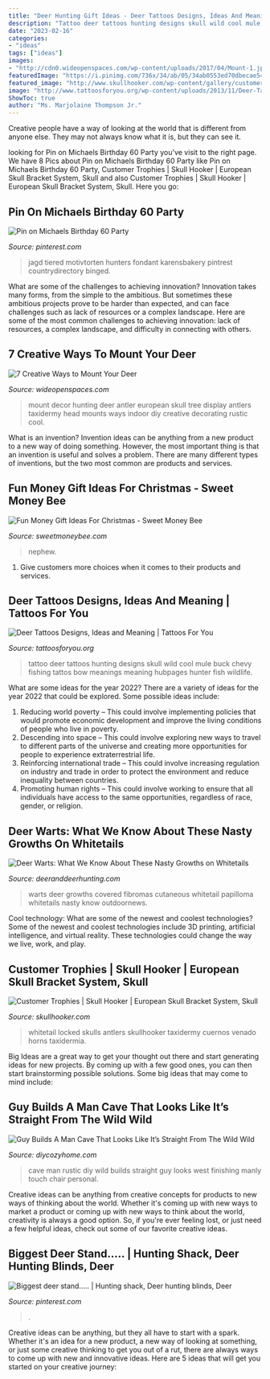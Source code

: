 ```yaml
---
title: "Deer Hunting Gift Ideas - Deer Tattoos Designs, Ideas And Meaning"
description: "Tattoo deer tattoos hunting designs skull wild cool mule buck chevy fishing tattos bow meanings meaning hubpages hunter fish wildlife"
date: "2023-02-16"
categories:
- "ideas"
tags: ["ideas"]
images:
- "http://cdn0.wideopenspaces.com/wp-content/uploads/2017/04/Mount-1.jpg"
featuredImage: "https://i.pinimg.com/736x/34/ab/05/34ab0553ed70dbecae5422fc9106ba48--a-deer-deer-hunting.jpg"
featured_image: "http://www.skullhooker.com/wp-content/gallery/customer-trophies/locked-up.jpeg"
image: "http://www.tattoosforyou.org/wp-content/uploads/2013/11/Deer-Tattoo-Designs.jpg"
ShowToc: true
author: "Ms. Marjolaine Thompson Jr."
---
```



Creative people have a way of looking at the world that is different from anyone else. They may not always know what it is, but they can see it.

	

		
looking for Pin on Michaels Birthday 60 Party you've visit to the right page. We have 8 Pics about Pin on Michaels Birthday 60 Party like Pin on Michaels Birthday 60 Party, Customer Trophies | Skull Hooker | European Skull Bracket System, Skull and also Customer Trophies | Skull Hooker | European Skull Bracket System, Skull. Here you go:
		
    
## Pin On Michaels Birthday 60 Party

<img loading=lazy src="https://i.pinimg.com/736x/65/10/c3/6510c31ef422b338c5e8b3ed4218841e.jpg" onerror="this.onerror=null;this.src='https://tse4.mm.bing.net/th?id=OIP.PyLV53tScPI-rIcxnuZEeAHaLI&amp;pid=15.1';" alt="Pin on Michaels Birthday 60 Party">

_Source: pinterest.com_

>jagd tiered motivtorten hunters fondant karensbakery pintrest countrydirectory binged. 

	

What are some of the challenges to achieving innovation?
Innovation takes many forms, from the simple to the ambitious. But sometimes these ambitious projects prove to be harder than expected, and can face challenges such as lack of resources or a complex landscape. Here are some of the most common challenges to achieving innovation: lack of resources, a complex landscape, and difficulty in connecting with others.

    
## 7 Creative Ways To Mount Your Deer

<img loading=lazy src="http://cdn0.wideopenspaces.com/wp-content/uploads/2017/04/Mount-1.jpg" onerror="this.onerror=null;this.src='https://tse1.mm.bing.net/th?id=OIP.CscYpWs6oyxdh7NsL85JJAHaNK&amp;pid=15.1';" alt="7 Creative Ways to Mount Your Deer">

_Source: wideopenspaces.com_

>mount decor hunting deer antler european skull tree display antlers taxidermy head mounts ways indoor diy creative decorating rustic cool. 

	

What is an invention?
Invention ideas can be anything from a new product to a new way of doing something. However, the most important thing is that an invention is useful and solves a problem. There are many different types of inventions, but the two most common are products and services.

    
## Fun Money Gift Ideas For Christmas - Sweet Money Bee

<img loading=lazy src="https://sweetmoneybee.com/wp-content/uploads/2020/10/money-gift-mcdonalds-idea.jpg" onerror="this.onerror=null;this.src='https://tse2.mm.bing.net/th?id=OIP.aqU5vWd5d-Gmzsq00gF6XQHaJ4&amp;pid=15.1';" alt="Fun Money Gift Ideas For Christmas - Sweet Money Bee">

_Source: sweetmoneybee.com_

>nephew. 

	

1. Give customers more choices when it comes to their products and services.

    
## Deer Tattoos Designs, Ideas And Meaning | Tattoos For You

<img loading=lazy src="http://www.tattoosforyou.org/wp-content/uploads/2013/11/Deer-Tattoo-Designs.jpg" onerror="this.onerror=null;this.src='https://tse1.mm.bing.net/th?id=OIP.G0ww0DAQ7sWi3ZZFdiPBGQHaFj&amp;pid=15.1';" alt="Deer Tattoos Designs, Ideas and Meaning | Tattoos For You">

_Source: tattoosforyou.org_

>tattoo deer tattoos hunting designs skull wild cool mule buck chevy fishing tattos bow meanings meaning hubpages hunter fish wildlife. 

	

What are some ideas for the year 2022?
There are a variety of ideas for the year 2022 that could be explored. Some possible ideas include: 
1. Reducing world poverty – This could involve implementing policies that would promote economic development and improve the living conditions of people who live in poverty. 
2. Descending into space – This could involve exploring new ways to travel to different parts of the universe and creating more opportunities for people to experience extraterrestrial life. 
3. Reinforcing international trade – This could involve increasing regulation on industry and trade in order to protect the environment and reduce inequality between countries. 
4. Promoting human rights – This could involve working to ensure that all individuals have access to the same opportunities, regardless of race, gender, or religion.

    
## Deer Warts: What We Know About These Nasty Growths On Whitetails

<img loading=lazy src="https://s22301.pcdn.co/wp-content/uploads/IMG_2313.jpg" onerror="this.onerror=null;this.src='https://tse4.mm.bing.net/th?id=OIP.jLUSqOcFzJDfxnlUR1u62QHaJ4&amp;pid=15.1';" alt="Deer Warts: What We Know About These Nasty Growths on Whitetails">

_Source: deeranddeerhunting.com_

>warts deer growths covered fibromas cutaneous whitetail papilloma whitetails nasty know outdoornews. 

	

Cool technology: What are some of the newest and coolest technologies?
Some of the newest and coolest technologies include 3D printing, artificial intelligence, and virtual reality. These technologies could change the way we live, work, and play.

    
## Customer Trophies | Skull Hooker | European Skull Bracket System, Skull

<img loading=lazy src="http://www.skullhooker.com/wp-content/gallery/customer-trophies/locked-up.jpeg" onerror="this.onerror=null;this.src='https://tse2.mm.bing.net/th?id=OIP.frtkZv4eEVrUgg4NmUKvyQAAAA&amp;pid=15.1';" alt="Customer Trophies | Skull Hooker | European Skull Bracket System, Skull">

_Source: skullhooker.com_

>whitetail locked skulls antlers skullhooker taxidermy cuernos venado horns taxidermia. 

	

Big Ideas are a great way to get your thought out there and start generating ideas for new projects. By coming up with a few good ones, you can then start brainstorming possible solutions. Some big ideas that may come to mind include: 

    
## Guy Builds A Man Cave That Looks Like It’s Straight From The Wild Wild

<img loading=lazy src="http://diycozyhome.com/wp-content/uploads/2014/11/living-room-rustic.jpg" onerror="this.onerror=null;this.src='https://tse3.mm.bing.net/th?id=OIP.YG_HLw9Gt5Q4nlhrWZOqHwHaFj&amp;pid=15.1';" alt="Guy Builds A Man Cave That Looks Like It’s Straight From The Wild Wild">

_Source: diycozyhome.com_

>cave man rustic diy wild builds straight guy looks west finishing manly touch chair personal. 

	

Creative ideas can be anything from creative concepts for products to new ways of thinking about the world. Whether it's coming up with new ways to market a product or coming up with new ways to think about the world, creativity is always a good option. So, if you're ever feeling lost, or just need a few helpful ideas, check out some of our favorite creative ideas.

    
## Biggest Deer Stand..... | Hunting Shack, Deer Hunting Blinds, Deer

<img loading=lazy src="https://i.pinimg.com/736x/34/ab/05/34ab0553ed70dbecae5422fc9106ba48--a-deer-deer-hunting.jpg" onerror="this.onerror=null;this.src='https://tse3.mm.bing.net/th?id=OIP.EqKB67pFtHM8oyGAlla-NgHaNM&amp;pid=15.1';" alt="Biggest deer stand..... | Hunting shack, Deer hunting blinds, Deer">

_Source: pinterest.com_

>. 

	

Creative ideas can be anything, but they all have to start with a spark. Whether it's an idea for a new product, a new way of looking at something, or just some creative thinking to get you out of a rut, there are always ways to come up with new and innovative ideas. Here are 5 ideas that will get you started on your creative journey: 

